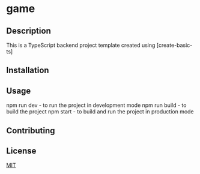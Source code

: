 # game

## Description
This is a TypeScript backend project template created using [create-basic-ts]

## Installation

## Usage
npm run dev - to run the project in development mode
npm run build - to build the project
npm start - to build and run the project in production mode

## Contributing

## License
[MIT](https://choosealicense.com/licenses/mit/)
